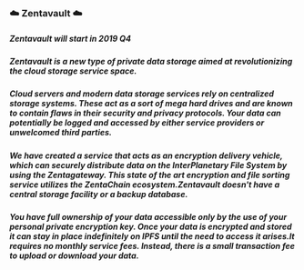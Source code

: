 ###  ☁️ Zentavault ☁️

##### Zentavault will start in 2019 Q4

##### Zentavault is a new type of private data storage aimed at revolutionizing the cloud storage service space.
##### Cloud servers and modern data storage services rely on centralized storage systems. These act as a sort of mega hard drives and are known to contain flaws in their security and privacy protocols. Your data can potentially be logged and accessed by either service providers or unwelcomed third parties.

##### We have created a service that acts as an encryption delivery vehicle, which can securely distribute data on the InterPlanetary File System by using the Zentagateway. This state of the art encryption and file sorting service utilizes the ZentaChain ecosystem.Zentavault doesn't have a central storage facility or a backup database.

##### You have full ownership of your data accessible only by the use of your personal private encryption key. Once your data is encrypted and stored it can stay in place indefinitely on IPFS until the need to access it arises.It requires no monthly service fees. Instead, there is a small transaction fee to upload or download your data.


